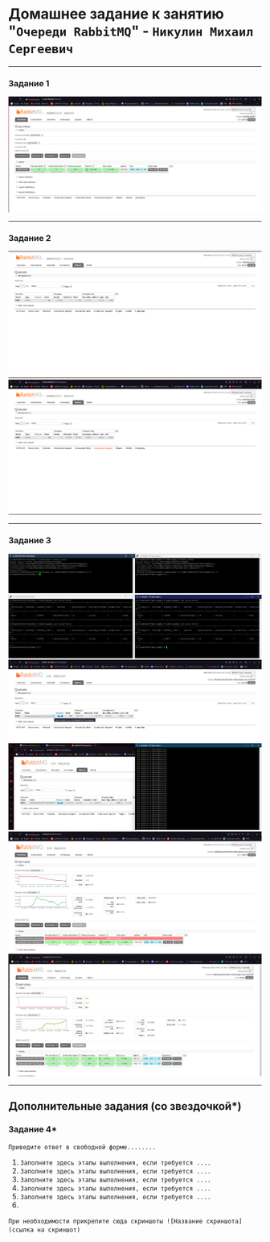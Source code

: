 # Домашнее задание к занятию "`Очереди RabbitMQ`" - `Никулин Михаил Сергеевич`



---

### Задание 1

![task_1.png](img%2Ftask_1.png)


---

### Задание 2

![task_2_1.png](img%2Ftask_2_1.png)
![task_2_2.png](img%2Ftask_2_2.png)


---

### Задание 3

![task_3_1.png](img%2Ftask_3_1.png)
![task_3_2.png](img%2Ftask_3_2.png)
![task_3_3.png](img%2Ftask_3_3.png)
![task_3_4.png](img%2Ftask_3_4.png)
![task_3_5.png](img%2Ftask_3_5.png)
![task_3_6.png](img%2Ftask_3_6.png)


---
## Дополнительные задания (со звездочкой*)


### Задание 4*

`Приведите ответ в свободной форме........`

1. `Заполните здесь этапы выполнения, если требуется ....`
2. `Заполните здесь этапы выполнения, если требуется ....`
3. `Заполните здесь этапы выполнения, если требуется ....`
4. `Заполните здесь этапы выполнения, если требуется ....`
5. `Заполните здесь этапы выполнения, если требуется ....`
6. 

`При необходимости прикрепитe сюда скриншоты
![Название скриншота](ссылка на скриншот)`
